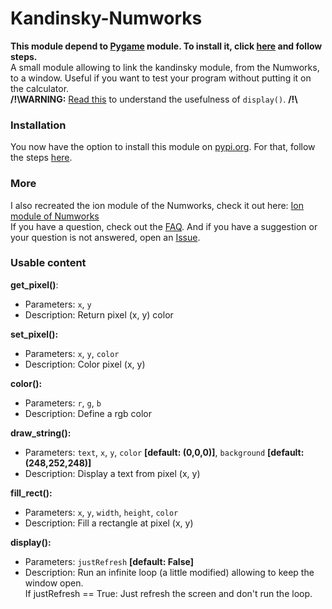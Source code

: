 # Kandinsky-Numworks
**This module depend to [Pygame](https://fr.wikibooks.org/wiki/Pygame/Introduction_%C3%A0_Pygame) module. To install it, click [here](https://github.com/ZetaMap/Kandinsky-Numworks/blob/main/FAQ.md#how-to-install-pygame) and follow steps.** <br>
A small module allowing to link the kandinsky module, from the Numworks, to a window. 
Useful if you want to test your program without putting it on the calculator. <br>
**/!\\WARNING:** [Read this](https://github.com/ZetaMap/Kandinsky-Numworks/blob/main/FAQ.md#what-is-display-for) to understand the usefulness of ``display()``. **/!\\**

### Installation
You now have the option to install this module on [pypi.org](https://pypi.org/project/kandinsky/). For that, follow the steps [here](https://github.com/ZetaMap/Kandinsky-Numworks/blob/main/FAQ.md#how-to-install-this-module).

### More
I also recreated the ion module of the Numworks, check it out here: [Ion module of Numworks](https://github.com/ZetaMap/Ion-numworks)<br>
If you have a question, check out the [FAQ](https://github.com/ZetaMap/Kandinsky-Numworks/blob/main/FAQ.md). And if you have a suggestion or your question is not answered, open an [Issue](https://github.com/ZetaMap/Kandinsky-Numworks/issues/new).

### Usable content
**get_pixel()**:
* Parameters: ``x``, ``y``
* Description: Return pixel (x, y) color

**set_pixel():**
* Parameters: ``x``, ``y``, ``color``
* Description: Color pixel (x, y)

**color():**
* Parameters: ``r``, ``g``, ``b``
* Description: Define a rgb color

**draw_string():**
* Parameters: ``text``, ``x``, ``y``, ``color`` **[default: (0,0,0)]**, ``background`` **[default: (248,252,248)]**
* Description: Display a text from pixel (x, y)

**fill_rect():**
* Parameters: ``x``, ``y``, ``width``, ``height``, ``color``
* Description: Fill a rectangle at pixel (x, y)

**display():**
* Parameters: ``justRefresh`` **[default: False]**
* Description: Run an infinite loop (a little modified) allowing to keep the window open. <br>
If justRefresh == True: Just refresh the screen and don't run the loop.
